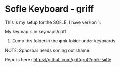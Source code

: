 # Sofle Keyboard - griff


This is my setup for the SOFLE, I have version 1.

My keymap is in keymaps/griff

1. Dump this folder in the qmk folder under keyboards

NOTE: Spacebar needs sorting out shame.



Repo is here : https://github.com/griffgruff/qmk-sofle

